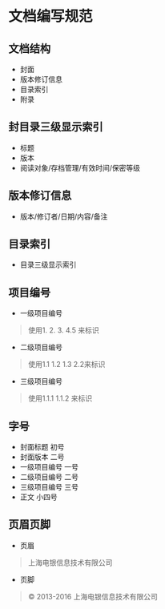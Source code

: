 # 文档编写规范

## 文档结构

* 封面
* 版本修订信息
* 目录索引
* 附录


## 封目录三级显示索引

* 标题
* 版本
* 阅读对象/存档管理/有效时间/保密等级

## 版本修订信息

* 版本/修订者/日期/内容/备注

## 目录索引

* 目录三级显示索引

## 项目编号

* 一级项目编号

> 使用1. 2. 3. 4.5 来标识

* 二级项目编号

> 使用1.1 1.2 1.3 2.2来标识


* 三级项目编号

> 使用1.1.1  1.1.2 来标识

## 字号

* 封面标题 初号
* 封面版本 二号
* 一级项目编号 一号
* 二级项目编号 二号
* 三级项目编号 三号
* 正文 小四号

## 页眉页脚

* 页眉
> 上海电银信息技术有限公司

* 页脚
> © 2013-2016 上海电银信息技术有限公司

